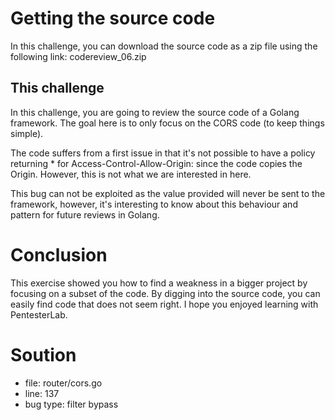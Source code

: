 # Getting the source code

In this challenge, you can download the source code as a zip file using the following link: codereview_06.zip

## This challenge

In this challenge, you are going to review the source code of a Golang framework. The goal here is to only focus on the CORS code (to keep things simple).

The code suffers from a first issue in that it's not possible to have a policy returning * for Access-Control-Allow-Origin: since the code copies the Origin. However, this is not what we are interested in here.

This bug can not be exploited as the value provided will never be sent to the framework, however, it's interesting to know about this behaviour and pattern for future reviews in Golang.

# Conclusion

This exercise showed you how to find a weakness in a bigger project by focusing on a subset of the code. By digging into the source code, you can easily find code that does not seem right. I hope you enjoyed learning with PentesterLab.

# Soution

* file: router/cors.go
* line: 137
* bug type: filter bypass